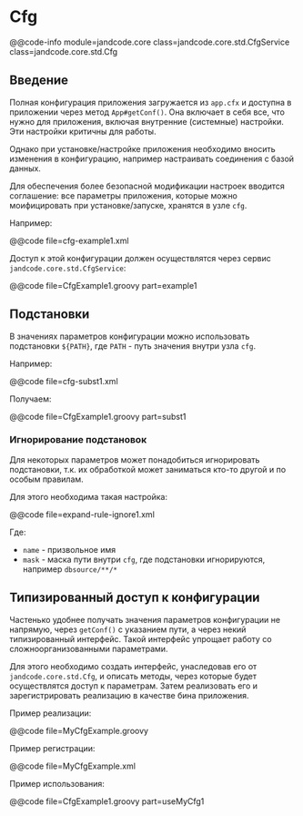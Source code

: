 Cfg
===

@@code-info module=jandcode.core class=jandcode.core.std.CfgService
class=jandcode.core.std.Cfg

Введение
--------

Полная конфигурация приложения загружается из `app.cfx` и доступна в приложении через
метод `App#getConf()`. Она включает в себя все, что нужно для приложения, включая
внутренние (системные) настройки. Эти настройки критичны для работы.

Однако при установке/настройке приложения необходимо вносить изменения в конфигурацию,
например настраивать соединения с базой данных.

Для обеспечения более безопасной модификации настроек вводится соглашение:
все параметры приложения, которые можно моифицировать при установке/запуске, хранятся в
узле `cfg`.

Например:

@@code file=cfg-example1.xml

Доступ к этой конфигурации должен осуществлятся через сервис
`jandcode.core.std.CfgService`:

@@code file=CfgExample1.groovy part=example1

Подстановки
-----------

В значениях параметров конфигурации можно использовать подстановки `${PATH}`, где `PATH` -
путь значения внутри узла `cfg`.

Например:

@@code file=cfg-subst1.xml

Получаем:

@@code file=CfgExample1.groovy part=subst1

### Игнорирование подстановок

Для некоторых параметров может понадобиться игнорировать подстановки, т.к. их обработкой
может заниматься кто-то другой и по особым правилам.

Для этого необходима такая настройка:

@@code file=expand-rule-ignore1.xml

Где:

* `name` - призвольное имя
* `mask` - маска пути внутри `cfg`, где подстановки игнорируются, например
  `dbsource/**/*`

Типизированный доступ к конфигурации
------------------------------------

Частенько удобнее получать значения параметров конфигурации не напрямую, через
`getConf()` с указанием пути, а через некий типизированный интерфейс. Такой интерфейс
упрощает работу со сложноорганизованными параметрами.

Для этого необходимо создать интерфейс, унаследовав его от
`jandcode.core.std.Cfg`, и описать методы, через которые будет осуществлятся доступ к
параметрам. Затем реализовать его и зарегистрировать реализацию в качестве бина
приложения.

Пример реализации:

@@code file=MyCfgExample.groovy

Пример регистрации:

@@code file=MyCfgExample.xml

Пример использования:

@@code file=CfgExample1.groovy part=useMyCfg1
                                      




